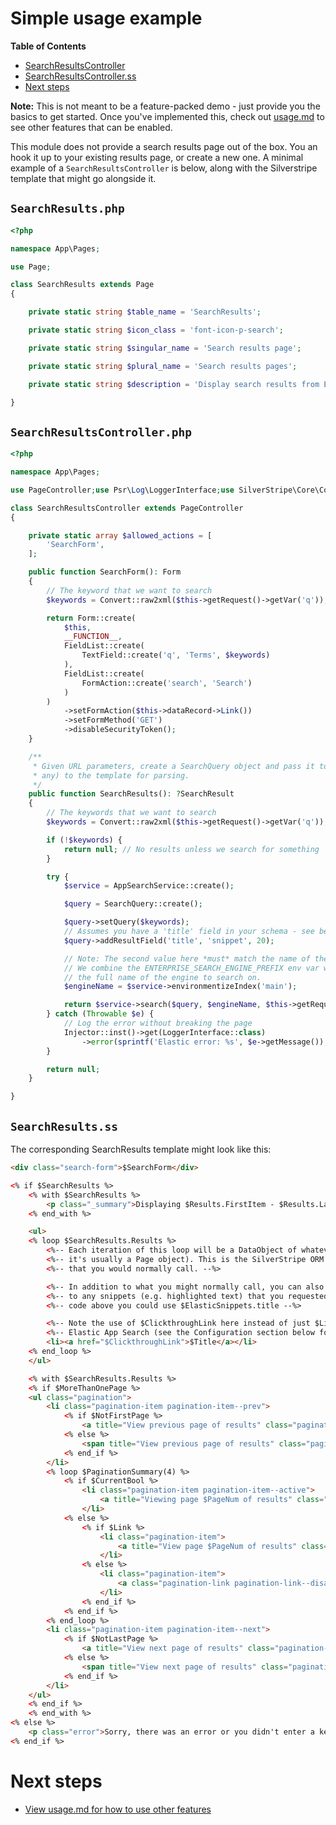 # Simple usage example
<!-- START doctoc generated TOC please keep comment here to allow auto update -->
<!-- DON'T EDIT THIS SECTION, INSTEAD RE-RUN doctoc TO UPDATE -->
**Table of Contents**

  - [SearchResultsController](#searchresultscontroller)
  - [SearchResultsController.ss](#searchresultscontrollerss)
- [Next steps](#next-steps)

<!-- END doctoc generated TOC please keep comment here to allow auto update -->

**Note:** This is not meant to be a feature-packed demo - just provide you the basics to get started. Once you've implemented this, check out [usage.md](usage.md) to see other features that can be enabled.

This module does not provide a search results page out of the box. You an hook it up to your existing results page, or create a new one. A minimal example of a `SearchResultsController` is below, along with the Silverstripe template that might go alongside it.

## `SearchResults.php`

```php
<?php

namespace App\Pages;

use Page;

class SearchResults extends Page
{

    private static string $table_name = 'SearchResults';

    private static string $icon_class = 'font-icon-p-search';

    private static string $singular_name = 'Search results page';

    private static string $plural_name = 'Search results pages';

    private static string $description = 'Display search results from Elastic search';

}

```

## `SearchResultsController.php`

```php
<?php

namespace App\Pages;

use PageController;use Psr\Log\LoggerInterface;use SilverStripe\Core\Convert;use SilverStripe\Core\Injector\Injector;use SilverStripe\Forms\FieldList;use SilverStripe\Forms\Form;use SilverStripe\Forms\FormAction;use SilverStripe\Forms\TextField;use SilverStripe\SearchElastic\Query\SearchQuery;use SilverStripe\SearchElastic\Service\AppSearchService;use SilverStripe\SearchElastic\Service\SearchResult;use Throwable;

class SearchResultsController extends PageController
{

    private static array $allowed_actions = [
        'SearchForm',
    ];

    public function SearchForm(): Form
    {
        // The keyword that we want to search
        $keywords = Convert::raw2xml($this->getRequest()->getVar('q'));

        return Form::create(
            $this,
            __FUNCTION__,
            FieldList::create(
                TextField::create('q', 'Terms', $keywords)
            ),
            FieldList::create(
                FormAction::create('search', 'Search')
            )
        )
            ->setFormAction($this->dataRecord->Link())
            ->setFormMethod('GET')
            ->disableSecurityToken();
    }

    /**
     * Given URL parameters, create a SearchQuery object and pass it to Elastic App Search, then return the results (if
     * any) to the template for parsing.
     */
    public function SearchResults(): ?SearchResult
    {
        // The keywords that we want to search
        $keywords = Convert::raw2xml($this->getRequest()->getVar('q'));

        if (!$keywords) {
            return null; // No results unless we search for something
        }

        try {
            $service = AppSearchService::create();

            $query = SearchQuery::create();

            $query->setQuery($keywords);
            // Assumes you have a 'title' field in your schema - see below
            $query->addResultField('title', 'snippet', 20);

            // Note: The second value here *must* match the name of the engine (see elasticappsearch.yml)
            // We combine the ENTERPRISE_SEARCH_ENGINE_PREFIX env var with the name of the engine set in YML to get
            // the full name of the engine to search on.
            $engineName = $service->environmentizeIndex('main');

            return $service->search($query, $engineName, $this->getRequest());
        } catch (Throwable $e) {
            // Log the error without breaking the page
            Injector::inst()->get(LoggerInterface::class)
                ->error(sprintf('Elastic error: %s', $e->getMessage()), ['elastic' => $e]);
        }

        return null;
    }

}
```

## `SearchResults.ss`

The corresponding SearchResults template might look like this:

```html
<div class="search-form">$SearchForm</div>

<% if $SearchResults %>
    <% with $SearchResults %>
        <p class="_summary">Displaying $Results.FirstItem - $Results.LastItem results of $Results.TotalItems for "$Query"</p>
    <% end_with %>

    <ul>
    <% loop $SearchResults.Results %>
        <%-- Each iteration of this loop will be a DataObject of whatever class has been returned by Elastic (e.g. --%>
        <%-- it's usually a Page object). This is the SilverStripe ORM data object, so you can call anything on it --%>
        <%-- that you would normally call. --%>

        <%-- In addition to what you might normally call, you can also access $ElasticSnippets.field to get access --%>
        <%-- to any snippets (e.g. highlighted text) that you requested of Elastic. For example, using the example --%>
        <%-- code above you could use $ElasticSnippets.title --%>

        <%-- Note the use of $ClickthroughLink here instead of just $Link. This enables analytics tracking in --%>
        <%-- Elastic App Search (see the Configuration section below for more info on this). --%>
        <li><a href="$ClickthroughLink">$Title</a></li>
    <% end_loop %>
    </ul>

    <% with $SearchResults.Results %>
    <% if $MoreThanOnePage %>
    <ul class="pagination">
        <li class="pagination-item pagination-item--prev">
            <% if $NotFirstPage %>
                <a title="View previous page of results" class="pagination-prev-link" href="$PrevLink">&laquo;</a>
            <% else %>
                <span title="View previous page of results" class="pagination-prev-link pagination-prev-link--disabled">&laquo;</span>
            <% end_if %>
        </li>
        <% loop $PaginationSummary(4) %>
            <% if $CurrentBool %>
                <li class="pagination-item pagination-item--active">
                    <a title="Viewing page $PageNum of results" class="pagination-link pagination-link--disabled">$PageNum</a>
                </li>
            <% else %>
                <% if $Link %>
                    <li class="pagination-item">
                        <a title="View page $PageNum of results" class="pagination-link" href="$Link">$PageNum</a>
                    </li>
                <% else %>
                    <li class="pagination-item">
                        <a class="pagination-link pagination-link--disabled">&hellip;</a>
                    </li>
                <% end_if %>
            <% end_if %>
        <% end_loop %>
        <li class="pagination-item pagination-item--next">
            <% if $NotLastPage %>
                <a title="View next page of results" class="pagination-next-link" href="$NextLink">&raquo;</a>
            <% else %>
                <span title="View next page of results" class="pagination-next-link pagination-next-link--disabled">&raquo;</span>
            <% end_if %>
        </li>
    </ul>
    <% end_if %>
    <% end_with %>
<% else %>
    <p class="error">Sorry, there was an error or you didn't enter a keyword.</p>
<% end_if %>
```

# Next steps
* [View usage.md for how to use other features](usage.md)
